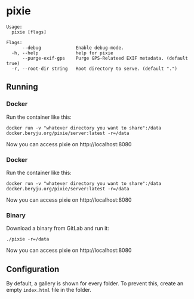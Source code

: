 # pixie

```
Usage:
  pixie [flags]

Flags:
      --debug             Enable debug-mode.
  -h, --help              help for pixie
      --purge-exif-gps    Purge GPS-Relateed EXIF metadata. (default true)
  -r, --root-dir string   Root directory to serve. (default ".")
```

## Running

### Docker

Run the container like this:

```
docker run -v "whatever directory you want to share":/data docker.beryju.org/pixie/server:latest -r=/data
```

Now you can access pixie on http://localhost:8080

### Docker

Run the container like this:

```
docker run -v "whatever directory you want to share":/data docker.beryju.org/pixie/server:latest -r=/data
```

Now you can access pixie on http://localhost:8080

### Binary

Download a binary from GitLab and run it:

```
./pixie -r=/data
```

Now you can access pixie on http://localhost:8080

## Configuration

By default, a gallery is shown for every folder. To prevent this, create an empty `index.html` file in the folder.
